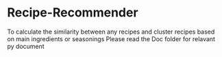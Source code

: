 # Recipe-Recommender
To calculate the similarity between any recipes and cluster recipes based on main ingredients or seasonings
Please read the Doc folder for relavant py document
